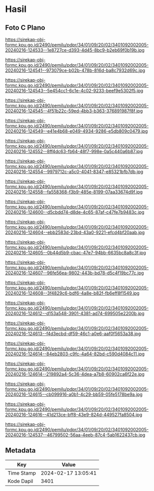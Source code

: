 # Hasil

## Foto C Plano

https://sirekap-obj-formc.kpu.go.id/2490/pemilu/pdpr/34/01/09/20/02/3401092002005-20240216-124533--1e8727ce-d393-4d45-8bc9-b2eb69f0b19b.jpg

https://sirekap-obj-formc.kpu.go.id/2490/pemilu/pdpr/34/01/09/20/02/3401092002005-20240216-124541--973079ce-b02b-478b-816d-ba8c7932d69c.jpg

https://sirekap-obj-formc.kpu.go.id/2490/pemilu/pdpr/34/01/09/20/02/3401092002005-20240216-124543--5e454cc1-6c1e-4c02-9233-beef9e5302f5.jpg

https://sirekap-obj-formc.kpu.go.id/2490/pemilu/pdpr/34/01/09/20/02/3401092002005-20240216-124545--4f51b22c-59ed-4bb3-b363-376891987f8f.jpg

https://sirekap-obj-formc.kpu.go.id/2490/pemilu/pdpr/34/01/09/20/02/3401092002005-20240216-124549--e41e4b68-e049-4934-9286-e5db809c0479.jpg

https://sirekap-obj-formc.kpu.go.id/2490/pemilu/pdpr/34/01/09/20/02/3401092002005-20240216-124552--8ff4dc63-fb64-48f7-998e-0a5c440a6b87.jpg

https://sirekap-obj-formc.kpu.go.id/2490/pemilu/pdpr/34/01/09/20/02/3401092002005-20240216-124554--9979712c-a5c0-4041-8347-e85321bfb7db.jpg

https://sirekap-obj-formc.kpu.go.id/2490/pemilu/pdpr/34/01/09/20/02/3401092002005-20240216-124558--fa558368-f3b9-485e-8199-07aa33674d9f.jpg

https://sirekap-obj-formc.kpu.go.id/2490/pemilu/pdpr/34/01/09/20/02/3401092002005-20240216-124600--d5cbdd74-d8de-4c65-87af-c47fe7b9483c.jpg

https://sirekap-obj-formc.kpu.go.id/2490/pemilu/pdpr/34/01/09/20/02/3401092002005-20240216-124604--ebb2583d-23bd-43a0-9221-efcd4bf20aab.jpg

https://sirekap-obj-formc.kpu.go.id/2490/pemilu/pdpr/34/01/09/20/02/3401092002005-20240216-124605--0b44d5b9-cbac-47e7-94bb-6635bc8a8c3f.jpg

https://sirekap-obj-formc.kpu.go.id/2490/pemilu/pdpr/34/01/09/20/02/3401092002005-20240216-124607--96fe56ea-9802-443b-bd78-d5c4f19bc77c.jpg

https://sirekap-obj-formc.kpu.go.id/2490/pemilu/pdpr/34/01/09/20/02/3401092002005-20240216-124608--3f4829c6-bdf6-4a8e-b82f-fb6eff8f1549.jpg

https://sirekap-obj-formc.kpu.go.id/2490/pemilu/pdpr/34/01/09/20/02/3401092002005-20240216-124612--d153a548-3901-4381-ad74-699505e2200b.jpg

https://sirekap-obj-formc.kpu.go.id/2490/pemilu/pdpr/34/01/09/20/02/3401092002005-20240216-124613--f4d3ecbd-df59-46c1-a0e6-aaf0f5653a38.jpg

https://sirekap-obj-formc.kpu.go.id/2490/pemilu/pdpr/34/01/09/20/02/3401092002005-20240216-124614--84eb2803-c9fc-4a64-82bd-c590d4084c11.jpg

https://sirekap-obj-formc.kpu.go.id/2490/pemilu/pdpr/34/01/09/20/02/3401092002005-20240216-124614--219892a4-5c36-4dea-a7b8-60902ca6f22e.jpg

https://sirekap-obj-formc.kpu.go.id/2490/pemilu/pdpr/34/01/09/20/02/3401092002005-20240216-124615--cb099916-a0b1-4c29-bb59-05fe5178be9a.jpg

https://sirekap-obj-formc.kpu.go.id/2490/pemilu/pdpr/34/01/09/20/02/3401092002005-20240216-124616--41d213ce-bff8-43e9-824d-449527fa8504.jpg

https://sirekap-obj-formc.kpu.go.id/2490/pemilu/pdpr/34/01/09/20/02/3401092002005-20240216-124537--46799502-56aa-4eeb-87c4-5ab1622437cb.jpg


## Metadata

| Key        | Value               |
| ---------- | ------------------- |
| Time Stamp | 2024-02-17 13:05:41 |
| Kode Dapil | 3401                |



